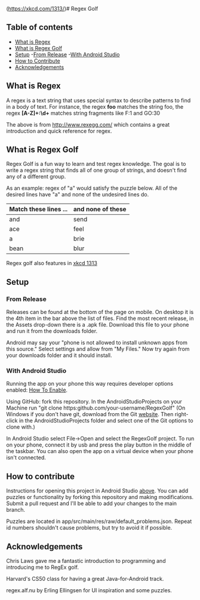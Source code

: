(https://xkcd.com/1313/)# Regex Golf

## Table of contents
* [What is Regex](#what-is-regex)
* [What is Regex Golf](#what-is-regex-golf)
* [Setup](#setup)
	-[From Release](#from-release)
	-[With Android Studio](#with-android-studio)
* [How to Contribute](#how-to-contribute)
* [Acknowledgements](#acknowledgements)

## What is Regex

A regex is a text string that uses special syntax to describe patterns to find in a body of text.
For instance, the regex **foo** matches the string foo, the regex **\[A-Z\]+:\\d+** matches string fragments like F:1 and GO:30

The above is from http://www.rexegg.com/ which contains a great introduction and quick reference for regex.

## What is Regex Golf

Regex Golf is a fun way to learn and test regex knowledge.
The goal is to write a regex string that finds all of one group of strings, and doesn't find any of a different group.

As an example: regex of "a" would satisfy the puzzle below. All of the desired lines have "a" and none of the undesired lines do.

|Match these lines ...	|and none of these	|
|-----------------------|-------------------|
|	and					|	send			|
|	ace					|	feel			|
|	a					|	brie			|
|	bean				|	blur			|

Regex golf also features in [xkcd 1313](https://xkcd.com/1313/)

## Setup

### From Release

Releases can be found at the bottom of the page on mobile. 
On desktop it is the 4th item in the bar above the list of files. 
Find the most recent release, in the Assets drop-down there is a .apk file.
Download this file to your phone and run it from the downloads folder.

Android may say your "phone is not allowed to install unknown apps from this source." Select settings and allow from "My Files."
Now try again from your downloads folder and it should install.

### With Android Studio

Running the app on your phone this way requires developer options enabled: [How To Enable](https://developer.android.com/studio/debug/dev-options).

Using GitHub: fork this repository. In the AndroidStudioProjects on your Machine run "git clone https:github.com/your-username/RegexGolf" (On Windows if you don't have git, download from the Git [website](https://git-scm.com/download/win). Then right-click in the AndroidStudioProjects folder and select one of the Git options to clone with.)

In Android Studio select File->Open and select the RegexGolf project. To run on your phone, connect it by usb and press the play button in the middle of the taskbar.
You can also open the app on a virtual device when your phone isn't connected.

## How to contribute

Instructions for opening this project in Android Studio [above](#with-android-studio).
You can add puzzles or functionality by forking this repository and making modifications. Submit a pull request and I'll be able to add your changes to the main branch.

Puzzles are located in app/src/main/res/raw/default_problems.json. Repeat id numbers shouldn't cause problems, but try to avoid it if possible.


## Acknowledgements
Chris Laws gave me a fantastic introduction to programming and introducing me to RegEx golf.

Harvard's CS50 class for having a great Java-for-Android track.

regex.alf.nu by Erling Ellingsen for UI inspiration and some puzzles.
